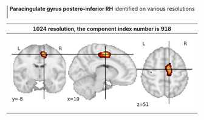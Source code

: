 


| **Paracingulate gyrus postero-inferior RH** identified on various resolutions |

| 1024 resolution, the component index number is 918|  
|:---:|  
| ![Component 1024](../1024/final/918.jpg "From component 1024: Paracingulate gyrus postero-inferior RH") |
